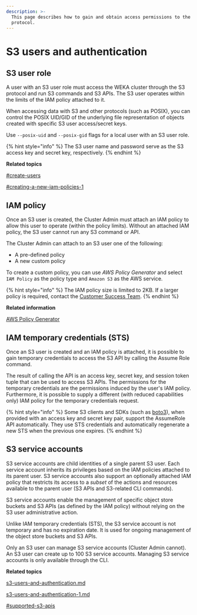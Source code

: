 ```yaml
---
description: >-
  This page describes how to gain and obtain access permissions to the S3
  protocol.
---
```


# S3 users and authentication

## S3 user role

A user with an S3 user role must access the WEKA cluster through the S3 protocol and run S3 commands and S3 APIs. The S3 user operates within the limits of the IAM policy attached to it.

When accessing data with S3 and other protocols (such as POSIX), you can control the POSIX UID/GID of the underlying file representation of objects created with specific S3 user access/secret keys.

Use `--posix-uid` and `--posix-gid` flags for a local user with an S3 user role.

{% hint style="info" %}
The S3 user name and password serve as the S3 access key and secret key, respectively.&#x20;
{% endhint %}



**Related topics**

[#create-users](../../../usage/user-management/#create-users "mention")

[#creating-a-new-iam-policies-1](s3-users-and-authentication.md#creating-a-new-iam-policies-1 "mention")

## IAM policy

Once an S3 user is created, the Cluster Admin must attach an IAM policy to allow this user to operate (within the policy limits). Without an attached IAM policy, the S3 user cannot run any S3 command or API.

The Cluster Admin can attach to an S3 user one of the following:

* A pre-defined policy
* A new custom policy

To create a custom policy, you can use _AWS Policy Generator_ and select `IAM Policy` as the policy type and `Amazon S3` as the AWS service.&#x20;

{% hint style="info" %}
The IAM policy size is limited to 2KB. If a larger policy is required, contact the [Customer Success Team](../../../support/getting-support-for-your-weka-system.md).
{% endhint %}



**Related information**

[AWS Policy Generator](https://awspolicygen.s3.amazonaws.com/policygen.html)

## IAM temporary credentials (STS)

Once an S3 user is created and an IAM policy is attached, it is possible to gain temporary credentials to access the S3 API by calling the Assume Role command.

The result of calling the API is an access key, secret key, and session token tuple that can be used to access S3 APIs. The permissions for the temporary credentials are the permissions induced by the user's IAM policy. Furthermore, it is possible to supply a different (with reduced capabilities only) IAM policy for the temporary credentials request.

{% hint style="info" %}
Some S3 clients and SDKs (such as [boto3](https://boto3.amazonaws.com/v1/documentation/api/latest/index.html)), when provided with an access key and secret key pair, support the AssumeRole API automatically. They use STS credentials and automatically regenerate a new STS when the previous one expires.
{% endhint %}

## S3 service accounts

S3 service accounts are child identities of a single parent S3 user. Each service account inherits its privileges based on the IAM policies attached to its parent user. S3 service accounts also support an optionally attached IAM policy that restricts its access to a _subset_ of the actions and resources available to the parent user (S3 APIs and S3-related CLI commands).

S3 service accounts enable the management of specific object store buckets and S3 APIs (as defined by the IAM policy) without relying on the S3 user administrative action.

Unlike IAM temporary credentials (STS), the S3 service account is not temporary and has no expiration date. It is used for ongoing management of the object store buckets and S3 APIs.

Only an S3 user can manage S3 service accounts (Cluster Admin cannot). An S3 user can create up to 100 S3 service accounts. Managing S3 service accounts is only available through the CLI.



**Related topics**

[s3-users-and-authentication.md](s3-users-and-authentication.md "mention")

[s3-users-and-authentication-1.md](s3-users-and-authentication-1.md "mention")

[#supported-s3-apis](../s3-limitations.md#supported-s3-apis "mention")
